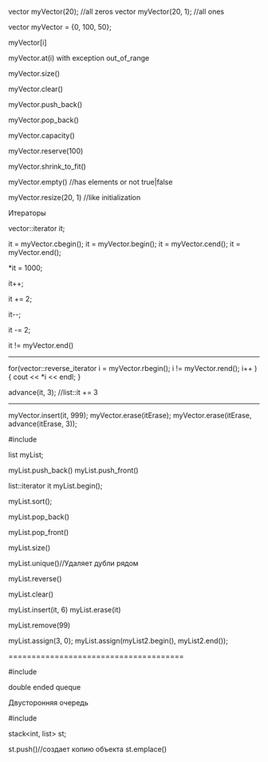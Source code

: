 vector<int> myVector(20); //all zeros
vector<int> myVector(20, 1); //all ones

vector<int> myVector = {0, 100, 50};

myVector[i]

myVector.at(i) with exception out_of_range

myVector.size()

myVector.clear()

myVector.push_back()

myVector.pop_back()

myVector.capacity()

myVector.reserve(100)

myVector.shrink_to_fit()

myVector.empty() //has elements or not true|false


myVector.resize(20, 1) //like initialization



Итераторы

vector<int>::iterator it;

it = myVector.cbegin();
it = myVector.begin();
it = myVector.cend();
it = myVector.end();

*it = 1000;

it++;

it += 2;

it--;

it -= 2;


it != myVector.end()


______________________________

for(vector<int>::reverse_iterator i = myVector.rbegin(); i != myVector.rend(); i++ ) {
    cout << *i << endl;
}



advance(it, 3); //list::it += 3



__________________________________

myVector.insert(it, 999);
myVector.erase(itErase);
myVector.erase(itErase, advance(itErase, 3));


#include <list>

list<int> myList;

myList.push_back()
myList.push_front()

list<int>::iterator it myList.begin();


myList.sort();

myList.pop_back()

myList.pop_front()

myList.size()


myList.unique()//Удаляет дубли рядом

myList.reverse()

myList.clear()

myList.insert(it, 6)
myList.erase(it)

myList.remove(99)


myList.assign(3, 0);
myList.assign(myList2.begin(), myList2.end());





======================================

#include <deque>

double ended queque

Двусторонняя очередь

#include <stack>

stack<int, list<int>> st;

st.push()//создает копию объекта
st.emplace() 

